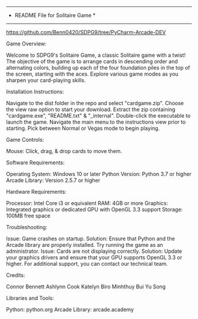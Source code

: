 **********************************
* README File for Solitaire Game *
**********************************

https://github.com/Benn0420/SDPG9/tree/PyCharm-Arcade-DEV

Game Overview:

Welcome to SDPG9's Solitaire Game, a classic Solitaire game with a twist! 
The objective of the game is to arrange cards in descending order and alternating colors,
building up each of the four foundation piles in the top of the screen, starting with the aces. 
Explore various game modes as you sharpen your card-playing skills.


Installation Instructions:

Navigate to the dist folder in the repo and select "cardgame.zip".
Choose the view raw option to start your download.
Extract the zip containing "cardgame.exe", "README.txt" & "_internal".
Double-click the executable to launch the game.
Navigate the main menu to the instructions view prior to starting.
Pick between Normal or Vegas mode to begin playing.


Game Controls:

Mouse: Click, drag, & drop cards to move them.


Software Requirements:

Operating System: Windows 10 or later
Python Version: Python 3.7 or higher
Arcade Library: Version 2.5.7 or higher


Hardware Requirements:

Processor: Intel Core i3 or equivalent
RAM: 4GB or more
Graphics: Integrated graphics or dedicated GPU with OpenGL 3.3 support
Storage: 100MB free space


Troubleshooting:

Issue: Game crashes on startup.
Solution: Ensure that Python and the Arcade library are properly installed. Try running the game as an administrator.
Issue: Cards are not displaying correctly.
Solution: Update your graphics drivers and ensure that your GPU supports OpenGL 3.3 or higher.
For additional support, you can contact our technical team.


Credits:

Connor Bennett
Ashlynn Cook
Katelyn Biro
Minhthuy Bui
Yu Song


Libraries and Tools:

Python: python.org
Arcade Library: arcade.academy
